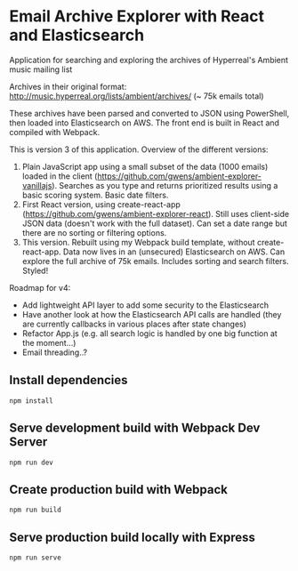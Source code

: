 # Email Archive Explorer with React and Elasticsearch

Application for searching and exploring the archives of Hyperreal's Ambient music mailing list

Archives in their original format: http://music.hyperreal.org/lists/ambient/archives/ (~ 75k emails total)

These archives have been parsed and converted to JSON using PowerShell, then loaded into Elasticsearch on AWS. The front end is built in React and compiled with Webpack. 

This is version 3 of this application. Overview of the different versions:

1. Plain JavaScript app using a small subset of the data (1000 emails) loaded in the client (https://github.com/gwens/ambient-explorer-vanillajs). Searches as you type and returns prioritized results using a basic scoring system. Basic date filters. 
2. First React version, using create-react-app (https://github.com/gwens/ambient-explorer-react). Still uses client-side JSON data (doesn't work with the full dataset). Can set a date range but there are no sorting or filtering options. 
3. This version. Rebuilt using my Webpack build template, without create-react-app. Data now lives in an (unsecured) Elasticsearch on AWS. Can explore the full archive of 75k emails. Includes sorting and search filters. Styled!

Roadmap for v4:

* Add lightweight API layer to add some security to the Elasticsearch
* Have another look at how the Elasticsearch API calls are handled (they are currently callbacks in various places after state changes)
* Refactor App.js (e.g. all search logic is handled by one big function at the moment...)
* Email threading..?

## Install dependencies

`npm install`

## Serve development build with Webpack Dev Server

`npm run dev`

## Create production build with Webpack

`npm run build`

## Serve production build locally with Express

`npm run serve`